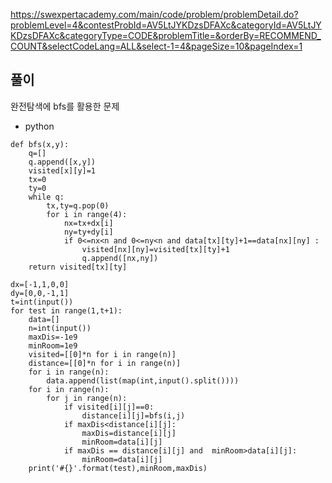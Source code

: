 https://swexpertacademy.com/main/code/problem/problemDetail.do?problemLevel=4&contestProbId=AV5LtJYKDzsDFAXc&categoryId=AV5LtJYKDzsDFAXc&categoryType=CODE&problemTitle=&orderBy=RECOMMEND_COUNT&selectCodeLang=ALL&select-1=4&pageSize=10&pageIndex=1

## 풀이
완전탐색에 bfs를 활용한 문제
- python
```
def bfs(x,y):
    q=[]
    q.append([x,y])
    visited[x][y]=1
    tx=0
    ty=0
    while q:
        tx,ty=q.pop(0)
        for i in range(4):
            nx=tx+dx[i]
            ny=ty+dy[i]
            if 0<=nx<n and 0<=ny<n and data[tx][ty]+1==data[nx][ny] :
                visited[nx][ny]=visited[tx][ty]+1
                q.append([nx,ny])
    return visited[tx][ty]

dx=[-1,1,0,0]
dy=[0,0,-1,1]
t=int(input())
for test in range(1,t+1):
    data=[]
    n=int(input())
    maxDis=-1e9
    minRoom=1e9
    visited=[[0]*n for i in range(n)]
    distance=[[0]*n for i in range(n)]
    for i in range(n):
        data.append(list(map(int,input().split())))
    for i in range(n):
        for j in range(n):
            if visited[i][j]==0:
            	distance[i][j]=bfs(i,j)
            if maxDis<distance[i][j]:
                maxDis=distance[i][j]
                minRoom=data[i][j]
            if maxDis == distance[i][j] and  minRoom>data[i][j]:
                minRoom=data[i][j]
    print('#{}'.format(test),minRoom,maxDis)
```
